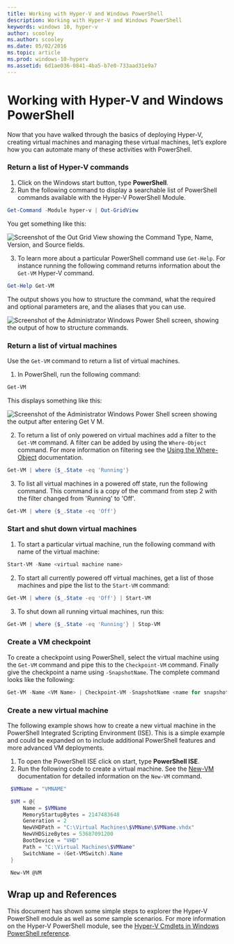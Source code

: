```yaml
---
title: Working with Hyper-V and Windows PowerShell
description: Working with Hyper-V and Windows PowerShell
keywords: windows 10, hyper-v
author: scooley
ms.author: scooley
ms.date: 05/02/2016
ms.topic: article
ms.prod: windows-10-hyperv
ms.assetid: 6d1ae036-0841-4ba5-b7e0-733aad31e9a7
---
```


# Working with Hyper-V and Windows PowerShell

Now that you have walked through the basics of deploying Hyper-V, creating virtual machines and managing these virtual machines, let’s explore how you can automate many of these activities with PowerShell.

### Return a list of Hyper-V commands

1. Click on the Windows start button, type **PowerShell**.
2. Run the following command to display a searchable list of PowerShell commands available with the Hyper-V PowerShell Module.

 ```powershell
Get-Command -Module hyper-v | Out-GridView
```
  You get something like this:

  ![Screenshot of the Out Grid View showing the Command Type, Name, Version, and Source fields.](./media/command_grid.png)

3. To learn more about a particular PowerShell command use `Get-Help`. For instance running the following command returns information about the `Get-VM` Hyper-V command.

  ```powershell
  Get-Help Get-VM
  ```
 The output shows you how to structure the command, what the required and optional parameters are, and the aliases that you can use.

 ![Screenshot of the Administrator Windows Power Shell screen, showing the output of how to structure commands.](./media/get_help.png)


### Return a list of virtual machines

Use the `Get-VM` command to return a list of virtual machines.

1. In PowerShell, run the following command:
 
 ```powershell
 Get-VM
 ```
 This displays something like this:

 ![Screenshot of the Administrator Windows Power Shell screen showing the output after entering Get V M.](./media/get_vm.png)

2. To return a list of only powered on virtual machines add a filter to the `Get-VM` command. A filter can be added by using the `Where-Object` command. For more information on filtering see the [Using the Where-Object](/previous-versions/windows/it-pro/windows-powershell-1.0/ee177028(v=technet.10)) documentation.

 ```powershell
 Get-VM | where {$_.State -eq 'Running'}
 ```
3.  To list all virtual machines in a powered off state, run the following command. This command is a copy of the command from step 2 with the filter changed from 'Running' to 'Off'.

 ```powershell
 Get-VM | where {$_.State -eq 'Off'}
 ```

### Start and shut down virtual machines

1. To start a particular virtual machine, run the following command with name of the virtual machine:

 ```powershell
 Start-VM -Name <virtual machine name>
 ```

2. To start all currently powered off virtual machines, get a list of those machines and pipe the list to the `Start-VM` command:

  ```powershell
  Get-VM | where {$_.State -eq 'Off'} | Start-VM
  ```
3. To shut down all running virtual machines, run this:
 
  ```powershell
  Get-VM | where {$_.State -eq 'Running'} | Stop-VM
  ```

### Create a VM checkpoint

To create a checkpoint using PowerShell, select the virtual machine using the `Get-VM` command and pipe this to the `Checkpoint-VM` command. Finally give the checkpoint a name using `-SnapshotName`. The complete command looks like the following:

 ```powershell
 Get-VM -Name <VM Name> | Checkpoint-VM -SnapshotName <name for snapshot>
 ```
### Create a new virtual machine

The following example shows how to create a new virtual machine in the PowerShell Integrated Scripting Environment (ISE). This is a simple example and could be expanded on to include additional PowerShell features and more advanced VM deployments.

1. To open the PowerShell ISE click on start, type **PowerShell ISE**.
2. Run the following code to create a virtual machine. See the [New-VM](/powershell/module/hyper-v/new-vm) documentation for detailed information on the `New-VM` command.

 ```powershell
  $VMName = "VMNAME"

  $VM = @{
      Name = $VMName
      MemoryStartupBytes = 2147483648
      Generation = 2
      NewVHDPath = "C:\Virtual Machines\$VMName\$VMName.vhdx"
      NewVHDSizeBytes = 53687091200
      BootDevice = "VHD"
      Path = "C:\Virtual Machines\$VMName"
      SwitchName = (Get-VMSwitch).Name
  }

  New-VM @VM
 ```

## Wrap up and References

This document has shown some simple steps to explorer the Hyper-V PowerShell module as well as some sample scenarios. For more information on the Hyper-V PowerShell module, see the [Hyper-V Cmdlets in Windows PowerShell reference](/powershell/module/hyper-v/index).  
 
